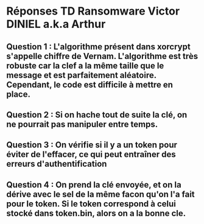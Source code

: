 # Réponses TD Ransomware Victor DINIEL a.k.a Arthur


## Question 1 : L'algorithme présent dans xorcrypt s'appelle chiffre de Vernam. L'algorithme est très robuste car la clef a la même taille que le message et est parfaitement aléatoire. Cependant, le code est difficile à mettre en place.

## Question 2 : Si on hache tout de suite la clé, on ne pourrait pas manipuler entre temps.

## Question 3 : On vérifie si il y a un token pour éviter de l'effacer, ce qui peut entraîner des erreurs d'authentification

## Question 4 : On prend la clé envoyée, et on la dérive avec le sel de la même facon qu'on l'a fait pour le token. Si le token correspond à celui stocké dans token.bin, alors on a la bonne cle.

